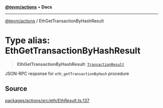 [**@tevm/actions**](../README.md) • **Docs**

***

[@tevm/actions](../globals.md) / EthGetTransactionByHashResult

# Type alias: EthGetTransactionByHashResult

> **EthGetTransactionByHashResult**: [`TransactionResult`](TransactionResult.md)

JSON-RPC response for `eth_getTransactionByHash` procedure

## Source

[packages/actions/src/eth/EthResult.ts:137](https://github.com/evmts/tevm-monorepo/blob/main/packages/actions/src/eth/EthResult.ts#L137)
